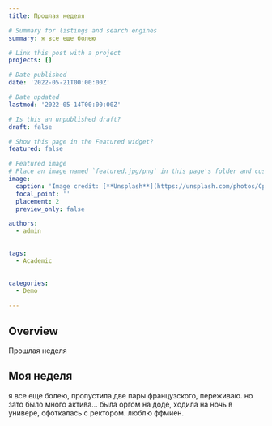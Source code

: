 ```yaml
---
title: Прошлая неделя

# Summary for listings and search engines
summary: я все еще болею

# Link this post with a project
projects: []

# Date published
date: '2022-05-21T00:00:00Z'

# Date updated
lastmod: '2022-05-14T00:00:00Z'

# Is this an unpublished draft?
draft: false

# Show this page in the Featured widget?
featured: false

# Featured image
# Place an image named `featured.jpg/png` in this page's folder and customize its options here.
image:
  caption: 'Image credit: [**Unsplash**](https://unsplash.com/photos/CpkOjOcXdUY)'
  focal_point: ''
  placement: 2
  preview_only: false

authors:
  - admin
  

tags:
  - Academic
 

categories:
  - Demo
  
---
```


## Overview
Прошлая неделя


## Моя неделя
я все еще болею, пропустила две пары французского, переживаю. но зато было много актива... была оргом на доде, ходила на ночь в универе, сфоткалась с ректором. люблю ффмиен.
